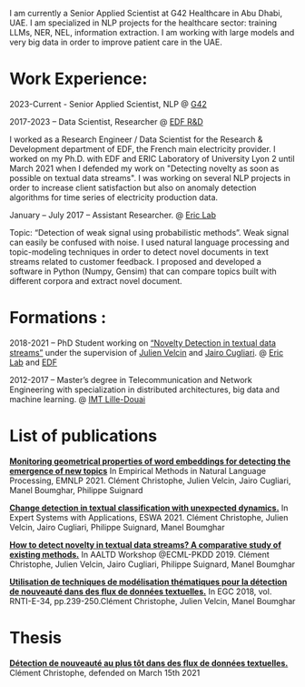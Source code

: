 I am currently a Senior Applied Scientist at G42 Healthcare in Abu Dhabi, UAE. I am specialized in NLP projects for the healthcare sector: training LLMs, NER, NEL, information extraction. I am working with large models and very big data in order to improve patient care in the UAE.

# Work Experience:

2023-Current - Senior Applied Scientist, NLP @ [G42](https://www.g42healthcare.ai/)

2017-2023 – Data Scientist, Researcher @ [EDF R&D](https://www.edf.fr/groupe-edf/inventer-l-avenir-de-l-energie/r-d-un-savoir-faire-mondial)

I worked as a Research Engineer / Data Scientist for the Research & Development department of EDF, the French main electricity provider. I worked on my Ph.D. with EDF and ERIC Laboratory of University Lyon 2 until March 2021 when I defended my work on "Detecting novelty as soon as possible on textual data streams". I was working on several NLP projects in order to increase client satisfaction but also on anomaly detection algorithms for time series of electricity production data.

January – July 2017 – Assistant Researcher. @ [Eric Lab](https://eric.msh-lse.fr/)

Topic: “Detection of weak signal using probabilistic methods”. Weak signal can easily be confused with noise. I used natural language processing and topic-modeling techniques in order to detect novel documents in text streams related to customer feedback. I proposed and developed a software in Python (Numpy, Gensim) that can compare topics built with different corpora and extract novel document.

# Formations :

2018-2021 – PhD Student working on [“Novelty Detection in textual data streams”](http://www.theses.fr/2021LYSE2026) under the supervision of [Julien Velcin](https://eric.univ-lyon2.fr/~jvelcin/index.php?choix=4) and [Jairo Cugliari](https://julienas.univ-lyon2.fr/jcugliari/).
@ [Eric Lab](https://eric.msh-lse.fr/) and [EDF](https://www.edf.fr/groupe-edf/inventer-l-avenir-de-l-energie/r-d-un-savoir-faire-mondial)

2012-2017 – Master’s degree in Telecommunication and Network Engineering with specialization in distributed architectures, big data and machine learning.
@ [IMT Lille-Douai]()

# List of publications

[**Monitoring geometrical properties of word embeddings for detecting the emergence of new topics**](https://arxiv.org/abs/2111.03496) In Empirical Methods in Natural Language Processing, EMNLP 2021. Clément Christophe, Julien Velcin, Jairo Cugliari, Manel Boumghar, Philippe Suignard

[**Change detection in textual classification with unexpected dynamics.**](https://www.sciencedirect.com/science/article/abs/pii/S0957417421002724) In Expert Systems with Applications, ESWA 2021. Clément Christophe, Julien Velcin, Jairo Cugliari, Philippe Suignard, Manel Boumghar

[**How to detect novelty in textual data streams? A comparative study of existing methods.**](https://arxiv.org/abs/1909.05099) In AALTD Workshop @ECML-PKDD 2019. Clément Christophe, Julien Velcin, Jairo Cugliari, Philippe Suignard, Manel Boumghar

[**Utilisation de techniques de modélisation thématiques pour la détection de nouveauté dans des flux de données textuelles.**](https://editions-rnti.fr/?inprocid=1002383) In EGC 2018, vol. RNTI-E-34, pp.239-250.Clément Christophe, Julien Velcin, Manel Boumghar

# Thesis

[**Détection de nouveauté au plus tôt dans des flux de données textuelles.**](https://tel.archives-ouvertes.fr/tel-03386136) Clément Christophe, defended on March 15th 2021
